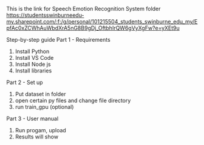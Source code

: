 This is the link for Speech Emotion Recognition System folder
https://studentsswinburneedu-my.sharepoint.com/:f:/g/personal/101215504_students_swinburne_edu_my/EpfAc0xZCWhAuWbdXrA5nG8B9gDj_OftbhIrQW6gVyXgFw?e=yXEt9u

Step-by-step guide
Part 1 - Requirements
1) Install Python
2) Install VS Code
3) Install Node js
4) Install libraries

Part 2 - Set up
1) Put dataset in folder
2) open certain py files and change file directory
3) run train_gpu (optional)

Part 3 - User manual
1) Run progam, upload
2) Results will show
